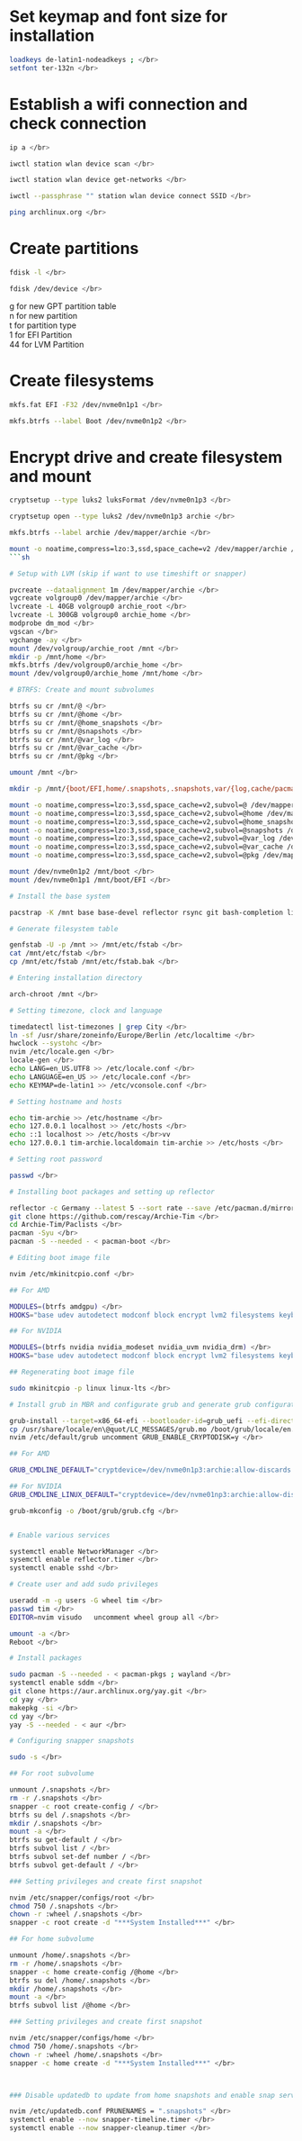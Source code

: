 # Set keymap and font size for installation
```sh
loadkeys de-latin1-nodeadkeys ; </br> 
setfont ter-132n </br> 
```
# Establish a wifi connection and check connection
```sh
ip a </br>
```
```sh
iwctl station wlan device scan </br>
```
```sh
iwctl station wlan device get-networks </br>
```
```sh
iwctl --passphrase "" station wlan device connect SSID </br>
```
```sh
ping archlinux.org </br>
```
# Create partitions
```sh
fdisk -l </br>
```
```sh
fdisk /dev/device </br>
```
g for new GPT partition table </br>
n for new partition </br>
t for partition type </br>
1 for EFI Partition </br>
44 for LVM Partition </br>

# Create filesystems
```sh
mkfs.fat EFI -F32 /dev/nvme0n1p1 </br>
```
```sh
mkfs.btrfs --label Boot /dev/nvme0n1p2 </br> 
```
# Encrypt drive and create filesystem and mount
```sh
cryptsetup --type luks2 luksFormat /dev/nvme0n1p3 </br>
```
```sh
cryptsetup open --type luks2 /dev/nvme0n1p3 archie </br>
```
```sh
mkfs.btrfs --label archie /dev/mapper/archie </br>
```
```sh
mount -o noatime,compress=lzo:3,ssd,space_cache=v2 /dev/mapper/archie /mnt </br>
```sh

# Setup with LVM (skip if want to use timeshift or snapper)

pvcreate --dataalignment 1m /dev/mapper/archie </br>
vgcreate volgroup0 /dev/mapper/archie </br>
lvcreate -L 40GB volgroup0 archie_root </br>
lvcreate -L 300GB volgroup0 archie_home </br>
modprobe dm_mod </br>
vgscan </br>
vgchange -ay </br>
mount /dev/volgroup/archie_root /mnt </br>
mkdir -p /mnt/home </br>
mkfs.btrfs /dev/volgroup0/archie_home </br>
mount /dev/volgroup0/archie_home /mnt/home </br>

# BTRFS: Create and mount subvolumes

btrfs su cr /mnt/@ </br>
btrfs su cr /mnt/@home </br>
btrfs su cr /mnt/@home_snapshots </br>
btrfs su cr /mnt/@snapshots </br>
btrfs su cr /mnt/@var_log </br>
btrfs su cr /mnt/@var_cache </br>
btrfs su cr /mnt/@pkg </br>

umount /mnt </br>

mkdir -p /mnt/{boot/EFI,home/.snapshots,.snapshots,var/{log,cache/pacman/pkg}} </br>

mount -o noatime,compress=lzo:3,ssd,space_cache=v2,subvol=@ /dev/mapper/archie /mnt </br>
mount -o noatime,compress=lzo:3,ssd,space_cache=v2,subvol=@home /dev/mapper/archie /mnt/home </br>
mount -o noatime,compress=lzo:3,ssd,space_cache=v2,subvol=@home_snapshots /dev/mapper/archie /mnt/home/.snapshots </br>
mount -o noatime,compress=lzo:3,ssd,space_cache=v2,subvol=@snapshots /dev/mapper/archie /mnt/.snapshots </br>
mount -o noatime,compress=lzo:3,ssd,space_cache=v2,subvol=@var_log /dev/mapper/archie /mnt/var/log </br>
mount -o noatime,compress=lzo:3,ssd,space_cache=v2,subvol=@var_cache /dev/mapper/archie /mnt/var/cache </br>
mount -o noatime,compress=lzo:3,ssd,space_cache=v2,subvol=@pkg /dev/mapper/archie /mnt/var/cache/pacman/pkg </br>

mount /dev/nvme0n1p2 /mnt/boot </br>
mount /dev/nvme0n1p1 /mnt/boot/EFI </br>

# Install the base system

pacstrap -K /mnt base base-devel reflector rsync git bash-completion linux linux-lts linux-headers linux-lts-headers linux-firmware neovim amd-ucode</br>

# Generate filesystem table

genfstab -U -p /mnt >> /mnt/etc/fstab </br>
cat /mnt/etc/fstab </br>
cp /mnt/etc/fstab /mnt/etc/fstab.bak </br>

# Entering installation directory

arch-chroot /mnt </br>

# Setting timezone, clock and language

timedatectl list-timezones | grep City </br> 
ln -sf /usr/share/zoneinfo/Europe/Berlin /etc/localtime </br>
hwclock --systohc </br>
nvim /etc/locale.gen </br>
locale-gen </br>
echo LANG=en_US.UTF8 >> /etc/locale.conf </br>
echo LANGUAGE=en_US >> /etc/locale.conf </br>
echo KEYMAP=de-latin1 >> /etc/vconsole.conf </br>

# Setting hostname and hosts

echo tim-archie >> /etc/hostname </br>
echo 127.0.0.1 localhost >> /etc/hosts </br>
echo ::1 localhost >> /etc/hosts </br>vv
echo 127.0.0.1 tim-archie.localdomain tim-archie >> /etc/hosts </br>

# Setting root password

passwd </br>

# Installing boot packages and setting up reflector

reflector -c Germany --latest 5 --sort rate --save /etc/pacman.d/mirrorlist </br>
git clone https://github.com/rescay/Archie-Tim </br>
cd Archie-Tim/Paclists </br>
pacman -Syu </br>
pacman -S --needed - < pacman-boot </br>

# Editing boot image file

nvim /etc/mkinitcpio.conf </br>

## For AMD

MODULES=(btrfs amdgpu) </br>
HOOKS="base udev autodetect modconf block encrypt lvm2 filesystems keyboard fsck" </br>

## For NVIDIA

MODULES=(btrfs nvidia nvidia_modeset nvidia_uvm nvidia_drm) </br>
HOOKS="base udev autodetect modconf block encrypt lvm2 filesystems keyboard fsck" </br>

## Regenerating boot image file

sudo mkinitcpio -p linux linux-lts </br>

# Install grub in MBR and configurate grub and generate grub configuration file

grub-install --target=x86_64-efi --bootloader-id=grub_uefi --efi-directory=/boot/EFI --recheck </br>
cp /usr/share/locale/en\@quot/LC_MESSAGES/grub.mo /boot/grub/locale/en.mo </br>
nvim /etc/default/grub uncomment GRUB_ENABLE_CRYPTODISK=y </br>

## For AMD

GRUB_CMDLINE_DEFAULT="cryptdevice=/dev/nvme0n1p3:archie:allow-discards root=/dev/mapper/archie rootflags=subvol=@ loglevel= 3 quiet" </br>

## For NVIDIA
GRUB_CMDLINE_LINUX_DEFAULT="cryptdevice=/dev/nvme01np3:archie:allow-discards root=/dev/mapper/archie rootflags=subvol=@ loglevel=3 quiet nvidia_drm.modeset=1" </br>

grub-mkconfig -o /boot/grub/grub.cfg </br>


# Enable various services

systemctl enable NetworkManager </br>
sysemctl enable reflector.timer </br>
systemctl enable sshd </br>

# Create user and add sudo privileges

useradd -m -g users -G wheel tim </br>
passwd tim </br>
EDITOR=nvim visudo   uncomment wheel group all </br>

umount -a </br>
Reboot </br>

# Install packages

sudo pacman -S --needed - < pacman-pkgs ; wayland </br>
systemctl enable sddm </br>
git clone https://aur.archlinux.org/yay.git </br>
cd yay </br>
makepkg -si </br>
cd yay </br>
yay -S --needed - < aur </br>

# Configuring snapper snapshots

sudo -s </br>

## For root subvolume

unmount /.snapshots </br>
rm -r /.snapshots </br>
snapper -c root create-config / </br>
btrfs su del /.snapshots </br>
mkdir /.snapshots </br>
mount -a </br>
btrfs su get-default / </br>
btrfs subvol list / </br>
btrfs subvol set-def number / </br>
btrfs subvol get-default / </br>

### Setting privileges and create first snapshot

nvim /etc/snapper/configs/root </br>
chmod 750 /.snapshots </br>
chown -r :wheel /.snapshots </br>
snapper -c root create -d "***System Installed***" </br>

## For home subvolume

unmount /home/.snapshots </br>
rm -r /home/.snapshots </br>
snapper -c home create-config /@home </br>
btrfs su del /home/.snapshots </br>
mkdir /home/.snapshots </br>
mount -a </br>
btrfs subvol list /@home </br>

### Setting privileges and create first snapshot

nvim /etc/snapper/configs/home </br>
chmod 750 /home/.snapshots </br>
chown -r :wheel /home/.snapshots </br>
snapper -c home create -d "***System Installed***" </br>



### Disable updatedb to update from home snapshots and enable snap service

nvim /etc/updatedb.conf PRUNENAMES = ".snapshots" </br>
systemctl enable --now snapper-timeline.timer </br>
systemctl enable --now snapper-cleanup.timer </br>
